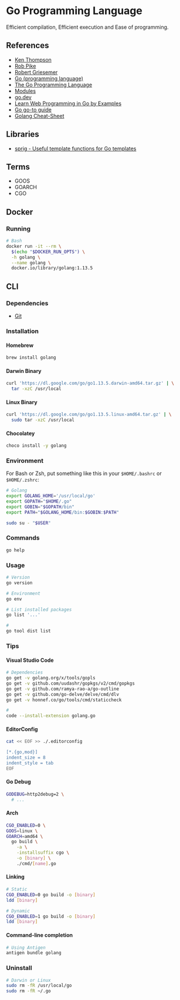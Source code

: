 # Go Programming Language

Efficient compilation, Efficient execution and Ease of programming.

<!--
Viper
Logrus

https://go-zero.dev/en/

https://github.com/nikolaydubina/go-recipes

https://github.com/golangci/golangci-lint

https://github.com/vmasdani/cozypos-full

https://pragprog.com/titles/tjgo/distributed-services-with-go/

https://github.com/makeless/makeless-demo.git

https://www.justforlearning.com/courses/build-your-first-microservices-based-application-using-go-and-grpc/dashboard

https://dominicstpierre.com/getting-started-with-go-guide
https://github.com/youxia999/go-learn-project
https://medium.com/@hatajoe/clean-architecture-in-go-4030f11ec1b1

https://github.com/ehang-io/nps

Pluralsight

https://app.pluralsight.com/paths/skills/go-core-language

https://app.pluralsight.com/library/courses/go-object-oriented-programming/
https://app.pluralsight.com/library/courses/go-horizontal-scaling-apps/
https://app.pluralsight.com/library/courses/creating-web-applications-go-update/
https://app.pluralsight.com/library/courses/go-build-distributed-applications/
https://app.pluralsight.com/library/courses/code-school-on-track-with-golang/
https://app.pluralsight.com/library/courses/grpc-enhancing-application-communication/

LinkedIn Learning

https://linkedin.com/learning/learning-go-8399317/explore-go-s-variable-types
https://linkedin.com/learning/learning-the-go-standard-library/don-t-go-re-inventing-the-wheel
-->

<!--
Write Quality Code in Golang
https://app.pluralsight.com/guides/write-quality-code-in-golang

Testing Code in Go Language
https://app.pluralsight.com/guides/testing-golang-code

Static Golang Code Analysis with Go and SonarQube
https://app.pluralsight.com/guides/static-code-analysis-with-go-and-sonarqube
-->

## References

- [Ken Thompson](https://en.wikipedia.org/wiki/Ken_Thompson)
- [Rob Pike](https://en.wikipedia.org/wiki/Rob_Pike)
- [Robert Griesemer](https://en.wikipedia.org/wiki/Robert_Griesemer)
- [Go (programming language)](https://en.wikipedia.org/wiki/Go_(programming_language))
- [The Go Programming Language](https://golang.org/)
- [Modules](https://github.com/golang/go/wiki/Modules)
- [go.dev](https://go.dev/)
- [Learn Web Programming in Go by Examples](https://gowebexamples.com/)
- [Go go-to guide](https://yourbasic.org/golang/)
- [Golang Cheat-Sheet](https://github.com/a8m/go-lang-cheat-sheet)

## Libraries

- [sprig - Useful template functions for Go templates](https://masterminds.github.io/sprig/date.html)

## Terms

- GOOS
- GOARCH
- CGO

## Docker

### Running

```sh
# Bash
docker run -it --rm \
  $(echo "$DOCKER_RUN_OPTS") \
  -h golang \
  --name golang \
  docker.io/library/golang:1.13.5
```

## CLI

### Dependencies

- [Git](/git.md)

### Installation

#### Homebrew

```sh
brew install golang
```

#### Darwin Binary

```sh
curl 'https://dl.google.com/go/go1.13.5.darwin-amd64.tar.gz' | \
  tar -xzC /usr/local
```

#### Linux Binary

```sh
curl 'https://dl.google.com/go/go1.13.5.linux-amd64.tar.gz' | \
  sudo tar -xzC /usr/local
```

#### Chocolatey

```sh
choco install -y golang
```

### Environment

For Bash or Zsh, put something like this in your `$HOME/.bashrc` or `$HOME/.zshrc`:

```sh
# Golang
export GOLANG_HOME='/usr/local/go'
export GOPATH="$HOME/.go"
export GOBIN="$GOPATH/bin"
export PATH="$GOLANG_HOME/bin:$GOBIN:$PATH"
```

```sh
sudo su - "$USER"
```

### Commands

```sh
go help
```

### Usage

```sh
# Version
go version

# Environment
go env

# List installed packages
go list '...'

#
go tool dist list
```

### Tips

#### Visual Studio Code

```sh
# Dependencies
go get -v golang.org/x/tools/gopls
go get -v github.com/uudashr/gopkgs/v2/cmd/gopkgs
go get -v github.com/ramya-rao-a/go-outline
go get -v github.com/go-delve/delve/cmd/dlv
go get -v honnef.co/go/tools/cmd/staticcheck

#
code --install-extension golang.go
```

#### EditorConfig

```sh
cat << EOF >> ./.editorconfig

[*.{go,mod}]
indent_size = 8
indent_style = tab
EOF
```

#### Go Debug

```sh
GODEBUG=http2debug=2 \
  # ...
```

#### Arch

<!--
GOOS
android
darwin
freebsd
openbsd
windows
-->

<!--
GOARCH
amd64
arm64
-->

```sh
CGO_ENABLED=0 \
GOOS=linux \
GOARCH=amd64 \
  go build \
    -a \
    -installsuffix cgo \
    -o [binary] \
    ./cmd/[name].go
```

#### Linking

```sh
# Static
CGO_ENABLED=0 go build -o [binary]
ldd [binary]

# Dynamic
CGO_ENABLED=1 go build -o [binary]
ldd [binary]
```

#### Command-line completion

```sh
# Using Antigen
antigen bundle golang
```

### Uninstall

```sh
# Darwin or Linux
sudo rm -fR /usr/local/go
sudo rm -fR ~/.go
```
